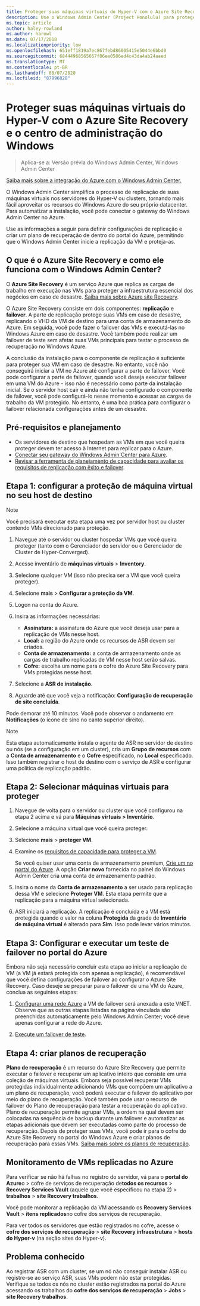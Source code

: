 ```yaml
---
title: Proteger suas máquinas virtuais do Hyper-V com o Azure Site Recovery e o centro de administração do Windows
description: Use o Windows Admin Center (Project Honolulu) para proteger as máquinas virtuais do Hyper-V com o Azure Site Recovery.
ms.topic: article
author: haley-rowland
ms.author: harowl
ms.date: 07/17/2018
ms.localizationpriority: low
ms.openlocfilehash: 651eff1819a7ec867febd86005415e5044e6bbd0
ms.sourcegitcommit: 68444968565667f86ee0586ed4c43da4ab24aaed
ms.translationtype: MT
ms.contentlocale: pt-BR
ms.lasthandoff: 08/07/2020
ms.locfileid: "87996828"
---
```

# <a name="protect-your-hyper-v-virtual-machines-with-azure-site-recovery-and-windows-admin-center"></a>Proteger suas máquinas virtuais do Hyper-V com o Azure Site Recovery e o centro de administração do Windows

>Aplica-se a: Versão prévia do Windows Admin Center, Windows Admin Center

[Saiba mais sobre a integração do Azure com o Windows Admin Center.](./index.md)

O Windows Admin Center simplifica o processo de replicação de suas máquinas virtuais nos servidores do Hyper-V ou clusters, tornando mais fácil aproveitar os recursos do Windows Azure do seu próprio datacenter. Para automatizar a instalação, você pode conectar o gateway do Windows Admin Center no Azure.

Use as informações a seguir para definir configurações de replicação e criar um plano de recuperação de dentro do portal do Azure, permitindo que o Windows Admin Center inicie a replicação da VM e proteja-as.

## <a name="what-is-azure-site-recovery-and-how-does-it-work-with-windows-admin-center"></a>O que é o Azure Site Recovery e como ele funciona com o Windows Admin Center?

O **Azure Site Recovery** é um serviço Azure que replica as cargas de trabalho em execução nas VMs para proteger a infraestrutura essencial dos negócios em caso de desastre.  [Saiba mais sobre Azure site Recovery](/azure/site-recovery/site-recovery-overview).

O Azure Site Recovery consiste em dois componentes: **replicação** e **failover**. A parte de replicação protege suas VMs em caso de desastre, replicando o VHD da VM de destino para uma conta de armazenamento do Azure. Em seguida, você pode fazer o failover das VMs e executá-las no Windows Azure em caso de desastre. Você também pode realizar um failover de teste sem afetar suas VMs principais para testar o processo de recuperação no Windows Azure.

A conclusão da instalação para o componente de replicação é suficiente para proteger sua VM em caso de desastre. No entanto, você não conseguirá iniciar a VM no Azure até configurar a parte de failover. Você pode configurar a parte de failover, quando você deseja executar failover em uma VM do Azure - isso não é necessário como parte da instalação inicial. Se o servidor host cair e ainda não tenha configurado o componente de failover, você pode configurá-lo nesse momento e acessar as cargas de trabalho da VM protegido. No entanto, é uma boa prática para configurar o failover relacionada configurações antes de um desastre.


## <a name="prerequisites-and-planning"></a>Pré-requisitos e planejamento

- Os servidores de destino que hospedam as VMs em que você queira proteger devem ter acesso à Internet para replicar para o Azure.
- [Conectar seu gateway do Windows Admin Center para Azure](azure-integration.md).
- [Revisar a ferramenta de planejamento de capacidade para avaliar os requisitos de replicação com êxito e failover](/azure/site-recovery/hyper-v-site-walkthrough-capacity).

## <a name="step-1-set-up-vm-protection-on-your-target-host"></a>Etapa 1: configurar a proteção de máquina virtual no seu host de destino

> [!NOTE]
> Você precisará executar esta etapa uma vez por servidor host ou cluster contendo VMs direcionado para proteção.

1. Navegue até o servidor ou cluster hospedar VMs que você queira proteger (tanto com o Gerenciador do servidor ou o Gerenciador de Cluster de Hyper-Converged).
2. Acesse inventário de **máquinas virtuais**  >  **Inventory**.
3. Selecione qualquer VM (isso não precisa ser a VM que você queira proteger).
4. Selecione **mais**  >  **Configurar a proteção da VM**.
5. Logon na conta do Azure.
6. Insira as informações necessárias:

   - **Assinatura:** a assinatura do Azure que você deseja usar para a replicação de VMs nesse host.
   - **Local:** a região do Azure onde os recursos de ASR devem ser criados.
   - **Conta de armazenamento:** a conta de armazenamento onde as cargas de trabalho replicadas de VM nesse host serão salvas.
   - **Cofre:** escolha um nome para o cofre do Azure Site Recovery para VMs protegidas nesse host.

7. Selecione a **ASR de instalação**.
8. Aguarde até que você veja a notificação: **Configuração de recuperação de site concluída**.

Pode demorar até 10 minutos. Você pode observar o andamento em **Notificações** (o ícone de sino no canto superior direito).

>[!NOTE]
> Esta etapa automaticamente instala o agente de ASR no servidor de destino ou nós (se a configuração em um cluster), cria um **Grupo de recursos** com a **Conta de armazenamento** e o **Cofre** especificado, no **Local** especificado. Isso também registrar o host de destino com o serviço de ASR e configurar uma política de replicação padrão.

## <a name="step-2-select-virtual-machines-to-protect"></a>Etapa 2: Selecionar máquinas virtuais para proteger

1. Navegue de volta para o servidor ou cluster que você configurou na etapa 2 acima e vá para **Máquinas virtuais > Inventário**.
2. Selecione a máquina virtual que você queira proteger.
3. Selecione **mais**  >  **proteger VM**.
4. Examine os [requisitos de capacidade para proteger a VM](/azure/site-recovery/site-recovery-capacity-planner).

    Se você quiser usar uma conta de armazenamento premium, [Crie um no portal do Azure](/azure/storage/common/storage-premium-storage). A opção **Criar novo** fornecida no painel do Windows Admin Center cria uma conta de armazenamento padrão.

5. Insira o nome da **Conta de armazenamento** a ser usado para replicação dessa VM e selecione **Proteger VM**. Esta etapa permite que a replicação para a máquina virtual selecionada.

6. ASR iniciará a replicação. A replicação é concluída e a VM está protegida quando o valor na coluna **Protegida** da grade de **Inventário de máquina virtual** é alterado para **Sim**. Isso pode levar vários minutos.

## <a name="step-3-configure-and-run-a-test-failover-in-the-azure-portal"></a>Etapa 3: Configurar e executar um teste de failover no portal do Azure

 Embora não seja necessário concluir esta etapa ao iniciar a replicação de VM (a VM já estará protegida com apenas a replicação), é recomendável que você defina configurações de failover ao configurar o Azure Site Recovery. Caso deseje se preparar para o failover de uma VM do Azure, conclua as seguintes etapas:

1. [Configurar uma rede Azure](/azure/site-recovery/hyper-v-site-walkthrough-prepare-azure) a VM de failover será anexada a este VNET. Observe que as outras etapas listadas na página vinculada são preenchidas automaticamente pelo Windows Admin Center; você deve apenas configurar a rede do Azure.

2. [Execute um failover de teste](/azure/site-recovery/hyper-v-site-walkthrough-test-failover).

## <a name="step-4-create-recovery-plans"></a>Etapa 4: criar planos de recuperação

**Plano de recuperação** é um recurso do Azure Site Recovery que permite executar o failover e recuperar um aplicativo inteiro que consiste em uma coleção de máquinas virtuais. Embora seja possível recuperar VMs protegidas individualmente adicionando VMs que compõem um aplicativo a um plano de recuperação, você poderá executar o failover do aplicativo por meio do plano de recuperação. Você também pode usar o recurso de failover do Plano de recuperação para testar a recuperação do aplicativo. Plano de recuperação permite agrupar VMs, a ordem na qual devem ser colocadas na sequência de backup durante um failover e automatizar as etapas adicionais que devem ser executadas como parte do processo de recuperação. Depois de proteger suas VMs, você pode ir para o cofre do Azure Site Recovery no portal do Windows Azure e criar planos de recuperação para essas VMs. [Saiba mais sobre os planos de recuperação](/azure/site-recovery/site-recovery-create-recovery-plans).

## <a name="monitoring-replicated-vms-in-azure"></a>Monitoramento de VMs replicadas no Azure ##

Para verificar se não há falhas no registro do servidor, vá para o **portal do Azure**o  >  cofre de serviços de recuperação de**todos os recursos**  >  **Recovery Services Vault** (aquele que você especificou na etapa 2) > **trabalhos**  >  **site Recovery trabalhos**.

Você pode monitorar a replicação da VM acessando os **Recovery Services Vault**  >  **itens replicados**no cofre dos serviços de recuperação.

Para ver todos os servidores que estão registrados no cofre, acesse o **cofre dos serviços de recuperação**  >  **site Recovery infraestrutura**  >  **hosts do Hyper-v** (na seção sites do Hyper-v).

## <a name="known-issue"></a>Problema conhecido ##

Ao registrar ASR com um cluster, se um nó não conseguir instalar ASR ou registre-se ao serviço ASR, suas VMs podem não estar protegidas. Verifique se todos os nós no cluster estão registrados na portal do Azure acessando os trabalhos do **cofre dos serviços de recuperação**  >  **Jobs**  >  **site Recovery trabalhos**.